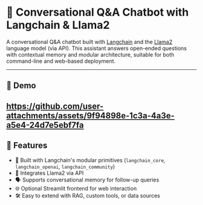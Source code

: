 # 🤖 Conversational Q&A Chatbot with Langchain & Llama2

A conversational Q&A chatbot built with [Langchain](https://www.langchain.com/) and the [Llama2](https://huggingface.co/meta-llama) language model (via API). This assistant answers open-ended questions with contextual memory and modular architecture, suitable for both command-line and web-based deployment.

---

## 🎥 Demo

https://github.com/user-attachments/assets/9f94898e-1c3a-4a3e-a5e4-24d7e5ebf7fa
---

## 🚀 Features

- 🧩 Built with Langchain's modular primitives (`langchain_core`, `langchain_openai`, `langchain_community`)
- 🦙 Integrates Llama2 via API
- 🗣️ Supports conversational memory for follow-up queries
- 🌐 Optional Streamlit frontend for web interaction
- 🛠️ Easy to extend with RAG, custom tools, or data sources

